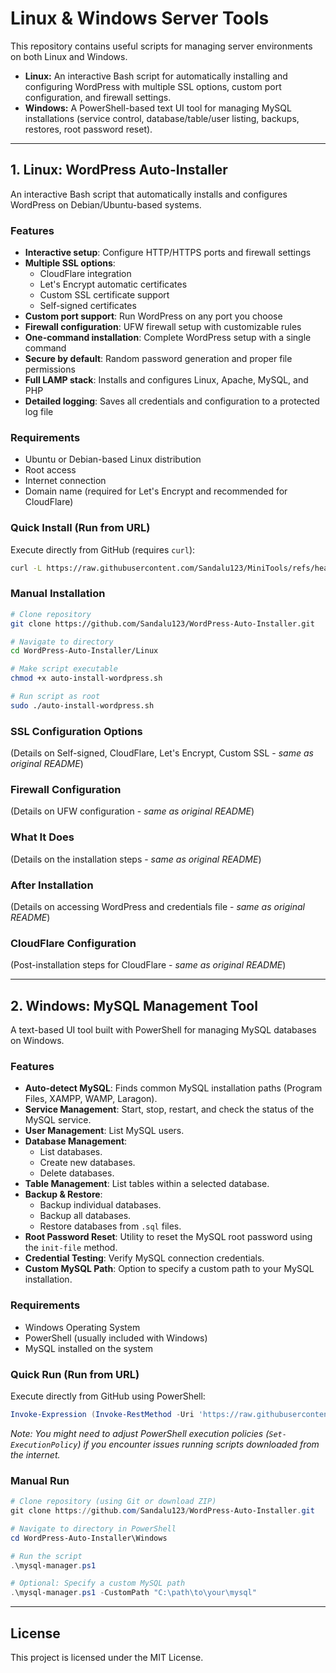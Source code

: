 # Linux & Windows Server Tools

This repository contains useful scripts for managing server environments on both Linux and Windows.

- **Linux:** An interactive Bash script for automatically installing and configuring WordPress with multiple SSL options, custom port configuration, and firewall settings.
- **Windows:** A PowerShell-based text UI tool for managing MySQL installations (service control, database/table/user listing, backups, restores, root password reset).

---

## 1. Linux: WordPress Auto-Installer

An interactive Bash script that automatically installs and configures WordPress on Debian/Ubuntu-based systems.

### Features

- **Interactive setup**: Configure HTTP/HTTPS ports and firewall settings
- **Multiple SSL options**:
  - CloudFlare integration
  - Let's Encrypt automatic certificates
  - Custom SSL certificate support
  - Self-signed certificates
- **Custom port support**: Run WordPress on any port you choose
- **Firewall configuration**: UFW firewall setup with customizable rules
- **One-command installation**: Complete WordPress setup with a single command
- **Secure by default**: Random password generation and proper file permissions
- **Full LAMP stack**: Installs and configures Linux, Apache, MySQL, and PHP
- **Detailed logging**: Saves all credentials and configuration to a protected log file

### Requirements

- Ubuntu or Debian-based Linux distribution
- Root access
- Internet connection
- Domain name (required for Let's Encrypt and recommended for CloudFlare)

### Quick Install (Run from URL)

Execute directly from GitHub (requires `curl`):

```bash
curl -L https://raw.githubusercontent.com/Sandalu123/MiniTools/refs/heads/main/Linux/auto-install-wordpress.sh | sudo bash
```

### Manual Installation

```bash
# Clone repository
git clone https://github.com/Sandalu123/WordPress-Auto-Installer.git

# Navigate to directory
cd WordPress-Auto-Installer/Linux

# Make script executable
chmod +x auto-install-wordpress.sh

# Run script as root
sudo ./auto-install-wordpress.sh
```

### SSL Configuration Options

(Details on Self-signed, CloudFlare, Let's Encrypt, Custom SSL - *same as original README*)

### Firewall Configuration

(Details on UFW configuration - *same as original README*)

### What It Does

(Details on the installation steps - *same as original README*)

### After Installation

(Details on accessing WordPress and credentials file - *same as original README*)

### CloudFlare Configuration

(Post-installation steps for CloudFlare - *same as original README*)

---

## 2. Windows: MySQL Management Tool

A text-based UI tool built with PowerShell for managing MySQL databases on Windows.

### Features

- **Auto-detect MySQL**: Finds common MySQL installation paths (Program Files, XAMPP, WAMP, Laragon).
- **Service Management**: Start, stop, restart, and check the status of the MySQL service.
- **User Management**: List MySQL users.
- **Database Management**:
    - List databases.
    - Create new databases.
    - Delete databases.
- **Table Management**: List tables within a selected database.
- **Backup & Restore**:
    - Backup individual databases.
    - Backup all databases.
    - Restore databases from `.sql` files.
- **Root Password Reset**: Utility to reset the MySQL root password using the `init-file` method.
- **Credential Testing**: Verify MySQL connection credentials.
- **Custom MySQL Path**: Option to specify a custom path to your MySQL installation.

### Requirements

- Windows Operating System
- PowerShell (usually included with Windows)
- MySQL installed on the system

### Quick Run (Run from URL)

Execute directly from GitHub using PowerShell:

```powershell
Invoke-Expression (Invoke-RestMethod -Uri 'https://raw.githubusercontent.com/Sandalu123/MiniTools/refs/heads/main/Windows/mysql-manager.ps1')
```
*Note: You might need to adjust PowerShell execution policies (`Set-ExecutionPolicy`) if you encounter issues running scripts downloaded from the internet.*

### Manual Run

```powershell
# Clone repository (using Git or download ZIP)
git clone https://github.com/Sandalu123/WordPress-Auto-Installer.git

# Navigate to directory in PowerShell
cd WordPress-Auto-Installer\Windows

# Run the script
.\mysql-manager.ps1

# Optional: Specify a custom MySQL path
.\mysql-manager.ps1 -CustomPath "C:\path\to\your\mysql"
```

---

## License

This project is licensed under the MIT License.
